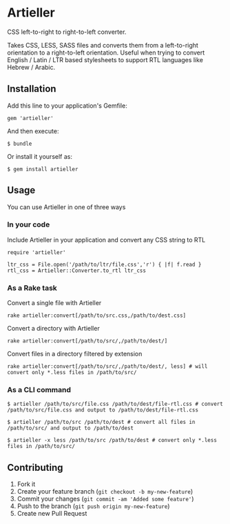 # Artieller

CSS left-to-right to right-to-left converter.

Takes CSS, LESS, SASS files and converts them from a left-to-right orientation to a right-to-left orientation. Useful when trying to convert English / Latin / LTR based stylesheets to support RTL languages like Hebrew / Arabic.

## Installation

Add this line to your application's Gemfile:

    gem 'artieller'

And then execute:

    $ bundle

Or install it yourself as:

    $ gem install artieller

## Usage

You can use Artieller in one of three ways

### In your code

Include Artieller in your application and convert any CSS string to RTL

    require 'artieller'

    ltr_css = File.open('/path/to/ltr/file.css','r') { |f| f.read }
    rtl_css = Artieller::Converter.to_rtl ltr_css

### As a Rake task

Convert a single file with Artieller

    rake artieller:convert[/path/to/src.css,/path/to/dest.css]

Convert a directory with Artieller

    rake artieller:convert[/path/to/src/,/path/to/dest/]

Convert files in a directory filtered by extension

    rake artieller:convert[/path/to/src/,/path/to/dest/, less] # will convert only *.less files in /path/to/src/

### As a CLI command

    $ artieller /path/to/src/file.css /path/to/dest/file-rtl.css # convert /path/to/src/file.css and output to /path/to/dest/file-rtl.css

    $ artieller /path/to/src /path/to/dest # convert all files in /path/to/src/ and output to /path/to/dest

    $ artieller -x less /path/to/src /path/to/dest # convert only *.less files in /path/to/src/

## Contributing

1. Fork it
2. Create your feature branch (`git checkout -b my-new-feature`)
3. Commit your changes (`git commit -am 'Added some feature'`)
4. Push to the branch (`git push origin my-new-feature`)
5. Create new Pull Request
